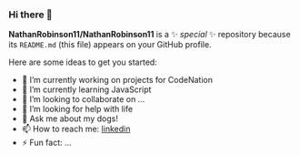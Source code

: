 ### Hi there 👋

**NathanRobinson11/NathanRobinson11** is a ✨ _special_ ✨ repository because its `README.md` (this file) appears on your GitHub profile.

Here are some ideas to get you started:

- 🔭 I’m currently working on projects for CodeNation 
- 🌱 I’m currently learning JavaScript
- 👯 I’m looking to collaborate on ...
- 🤔 I’m looking for help with life
- 💬 Ask me about my dogs!
- 📫 How to reach me: [linkedin](https://www.linked.com/in/nathan-robinson-055272156/)
- ⚡ Fun fact: ...

